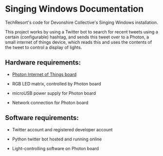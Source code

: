 # Singing Windows Documentation
TechResort's code for Devonshire Collective's Singing Windows installation.

This project works by using a Twitter bot to search for recent tweets using a certain (configurable) hashtag, and sends this tweet over to a Photon, a small internet of things device, which reads this and uses the contents of the tweet to control a display of lights.

## Hardware requirements:

* [Photon Internet of Things board](https://www.particle.io/)

* RGB LED matrix, controlled by Photon board

* microUSB power supply for Photon board

* Network connection for Photon board

## Software requirements:

* Twitter account and registered developer account

* Python twitter bot hosted and running online

* Light-controlling software on Photon board

